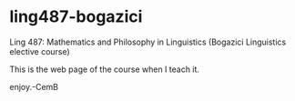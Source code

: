 # ling487-bogazici
Ling 487: Mathematics and Philosophy in Linguistics (Bogazici Linguistics elective course)

This is the web page of the course when I teach it.

enjoy.-CemB
